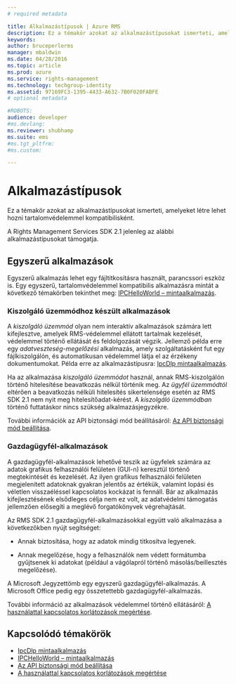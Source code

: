 ```yaml
---
# required metadata

title: Alkalmazástípusok | Azure RMS
description: Ez a témakör azokat az alkalmazástípusokat ismerteti, amelyeket létre lehet hozni tartalomvédelemmel kompatibilisként.
keywords:
author: bruceperlerms
manager: mbaldwin
ms.date: 04/28/2016
ms.topic: article
ms.prod: azure
ms.service: rights-management
ms.technology: techgroup-identity
ms.assetid: 97169FC3-1395-4433-A632-7B0F020FABFE
# optional metadata

#ROBOTS:
audience: developer
#ms.devlang:
ms.reviewer: shubhamp
ms.suite: ems
#ms.tgt_pltfrm:
#ms.custom:

---
```


# Alkalmazástípusok


Ez a témakör azokat az alkalmazástípusokat ismerteti, amelyeket létre lehet hozni tartalomvédelemmel kompatibilisként.

A Rights Management Services SDK 2.1 jelenleg az alábbi alkalmazástípusokat támogatja.

## Egyszerű alkalmazások

Egyszerű alkalmazás lehet egy fájltitkosításra használt, parancssori eszköz is. Egy egyszerű, tartalomvédelemmel kompatibilis alkalmazásra mintát a következő témakörben tekinthet meg: [IPCHelloWorld – mintaalkalmazás](how-to-build-your-first-application.md).

### Kiszolgáló üzemmódhoz készült alkalmazások

A *kiszolgáló üzemmód* olyan nem interaktív alkalmazások számára lett kifejlesztve, amelyek RMS-védelemmel ellátott tartalmak kezelését, védelemmel történő ellátását és feldolgozását végzik. Jellemző példa erre egy *adatveszteség-megelőzési* alkalmazás, amely szolgáltatásként fut egy fájlkiszolgálón, és automatikusan védelemmel látja el az érzékeny dokumentumokat. Példa erre az alkalmazástípusra: [IpcDlp mintaalkalmazás](https://Code.MSDN.Microsoft.Com/IpcDlp-Sample-Application-d30bb99d).

Ha az alkalmazása *kiszolgáló üzemmódot* használ, annak RMS-kiszolgálón történő hitelesítése beavatkozás nélkül történik meg. Az *ügyfél üzemmódtól* eltérően a beavatkozás nélküli hitelesítés sikertelensége esetén az RMS SDK 2.1 nem nyit meg hitelesítőadat-kérést. A *kiszolgáló üzemmódban* történő futtatáskor nincs szükség alkalmazásjegyzékre.

További információk az API biztonsági mód beállításáról: [Az API biztonsági mód beállítása](setting-the-api-security-mode-api-mode.md).

### Gazdagügyfél-alkalmazások

A gazdagügyfél-alkalmazások lehetővé teszik az ügyfelek számára az adatok grafikus felhasználói felületen (GUI-n) keresztül történő megtekintését és kezelését. Az ilyen grafikus felhasználói felületen megjelenített adatoknak gyakran jelentős az értékük, valamint lopási és véletlen visszaéléssel kapcsolatos kockázat is fennáll. Bár az alkalmazás kifejlesztésének elsődleges célja nem ez volt, az adatvédelmi támogatás jellemzően elősegíti a meglévő forgatókönyvek végrehajtását.

Az RMS SDK 2.1 gazdagügyfél-alkalmazásokkal együtt való alkalmazása a következőkben nyújt segítséget:

-   Annak biztosítása, hogy az adatok mindig titkosítva legyenek.

-   Annak megelőzése, hogy a felhasználók nem védett formátumba gyűjtsenek ki adatokat (például a vágólapról történő másolás/beillesztés megelőzése).

A Microsoft Jegyzettömb egy egyszerű gazdagügyfél-alkalmazás. A Microsoft Office pedig egy összetettebb gazdagügyfél-alkalmazás.

További információ az alkalmazások védelemmel történő ellátásáról: [A használattal kapcsolatos korlátozások megértése](understanding-usage-restrictions.md).

## Kapcsolódó témakörök

* [IpcDlp mintaalkalmazás](https://Code.MSDN.Microsoft.Com/IpcDlp-Sample-Application-d30bb99d)
* [IPCHelloWorld – mintaalkalmazás](how-to-build-your-first-application.md)
* [Az API biztonsági mód beállítása](setting-the-api-security-mode-api-mode.md)
* [A használattal kapcsolatos korlátozások megértése](understanding-usage-restrictions.md)


<!--HONumber=Jun16_HO2-->


